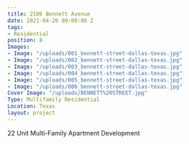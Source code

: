 ```yaml
---
title: 2106 Bennett Avenue
date: 2021-04-26 00:09:00 Z
tags:
- Residential
position: 8
Images:
- Image: "/uploads/001_bennett-street-dallas-texas.jpg"
- Image: "/uploads/002_bennett-street-dallas-texas.jpg"
- Image: "/uploads/003_bennett-street-dallas-texas.jpg"
- Image: "/uploads/004_bennett-street-dallas-texas.jpg"
- Image: "/uploads/005_bennett-street-dallas-texas.jpg"
- Image: "/uploads/006_bennett-street-dallas-texas.jpg"
Cover Image: "/uploads/BENNETT%20STREET.jpg"
Type: Multifamily Residential
Location: Texas
layout: project
---
```


22 Unit Multi-Family Apartment Development

